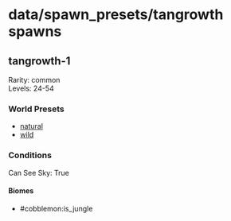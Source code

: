 # data/spawn_presets/tangrowth spawns  
  
## tangrowth-1  
Rarity: common  
Levels: 24-54  
  
### World Presets  
* [natural](/data/world_presets/natural.md)  
* [wild](/data/world_presets/wild.md)  
  
### Conditions  
Can See Sky: True  
  
#### Biomes  
  * #cobblemon:is_jungle
  
